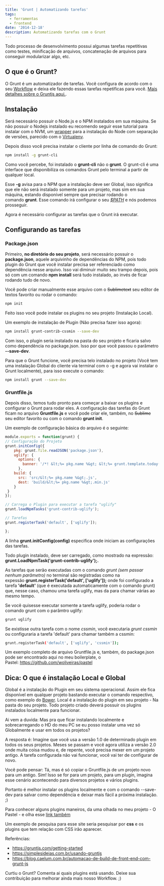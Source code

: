 ```yaml
---
title: 'Grunt | Automatizando tarefas'
tags:
  - ferramentas
  - frontend
date: '2014-12-18'
description: Automatizando tarefas com o Grunt
---
```


Todo processo de desenvolvimento possui algumas tarefas repetitivas como testes, minificação de arquivos, concatenação de arquivos para conseguir modularizar algo, etc.

## O que é o Grunt?

O Grunt é um automatizador de tarefas. Você configura de acordo com o seu [Workflow](https://pt.wikipedia.org/wiki/Fluxo_de_trabalho "Fluxo de trabalho") e deixa ele fazendo essas tarefas repetificas para você. [Mais detalhes sobre o Gruntjs aqui.](https://gruntjs.com/ "Gruntjs").

## Instalação

Será necessário possuir o Node.js e o NPM instalados em sua máquina. Se não possuir o Nodejs instalado eu recomendo seguir esse tutorial para instalar com o NVM, um [wrapper](https://pt.wikipedia.org/wiki/Wrapper "O que é um Wrapper") para a instalação do Node com separação de versões, parecido com o [Virtualenv](https://virtualenv.pypa.io "Virtualenv Python").

Depois disso você precisa instalar o cliente por linha de comando do Grunt:

```bash
npm install -g grunt-cli
```

Como você percebe, foi instalado o **grunt-cli** não o **grunt**. O grunt-cli é uma interface que disponibiliza os comandos Grunt pelo terminal a partir de qualquer local.

Esse **-g** avisa para o NPM que a instalação deve ser Global, isso significa que ele não será instalado somente para um projeto, mas sim em sua máquina, estando disponível sempre que precisar rodando o comando **grunt**. Esse comando irá configurar o seu *[$PATH](https://www.vivaolinux.com.br/artigo/O-que-e-PATH-como-funciona-e-como-trabalhar-com-ele "O que é $PATH")* e nós podemos prosseguir.

Agora é necessário configurar as tarefas que o Grunt irá executar.



## Configurando as tarefas

### Package.json

Primeiro, **no diretório do seu projeto**, será necessário possuir o **package.json**, aquele arquivinho de dependências do NPM, pois todo plugin do Grunt que você instalar precisa ser referenciado como dependência nesse arquivo. Isso vai diminuir muito seu trampo depois, pois só com um comando **npm install** será tudo instalado, ao invés de ficar rodando tudo de novo.

Você pode criar manualmente esse arquivo com o ~~Sublimetext~~ seu editor de textos favorito ou rodar o comando:

```bash
npm init
```

Feito isso você pode instalar os plugins no seu projeto (Instalação Local).

Um exemplo de instalação de Plugin (Não precisa fazer isso agora):

```bash
npm install grunt-contrib-cssmin --save-dev
```

Com isso, o plugin seria instalado na pasta do seu projeto e ficaria salvo como dependência no package.json. Isso por que você passou o parâmetro **--save-dev**.

Para que o Grunt funcione, você precisa telo instalado no projeto (Você tem uma instalação Global do cliente via terminal com o -g e agora vai instalar o Grunt localmente), para isso execute o comando:

```bash
npm install grunt --save-dev
```

### Gruntfile.js

Depois disso, temos tudo pronto para começar a baixar os plugins e configurar o Grunt para rodar eles. A configuração das tarefas do Grunt ficam no arquivo **Gruntfile.js** e você pode criar ele, também, no ~~Sublime~~ seu editor favorito ou com o comando **grunt init**.

Um exemplo de configuração básica do arquivo é o seguinte:

```javascript
module.exports = function(grunt) {
// Configuração do Projeto
grunt.initConfig({
    pkg: grunt.file.readJSON('package.json'),
    uglify: {
      options: {
        banner: '/*! &lt;%= pkg.name %&gt; &lt;%= grunt.template.today("yyyy-mm-dd") %&gt; */\n'
      },
    build: {
      src: 'src/&lt;%= pkg.name %&gt;.js',
      dest: 'build/&lt;%= pkg.name %&gt;.min.js'
    }
 }
});

// Carrega o Plugin para executar a tarefa "uglify"
grunt.loadNpmTasks('grunt-contrib-uglify');

// Tarefas
grunt.registerTask('default', ['uglify']);

};
```

A linha **grunt.initConfig(config)** especifica onde iniciam as configurações das tarefas.

Todo plugin instalado, deve ser carregado, como mostrado na expressão: **grunt.LoadNpmTask('grunt-contrib-uglify');.**

As tarefas que serão executadas com o comando *grunt (sem passar nenhum parâmetro)* no terminal são registradas como na expessão **grunt.registerTask('default', ['uglify']);** onde foi configurado a tarefa **'default'** (que é executada automaticamente com o comando grunt) que, nesse caso, chamou uma tarefa uglify, mas da para chamar várias ao mesmo tempo.

Se você quisesse executar somente a tarefa uglify, poderia rodar o comando grunt com o parâmtro uglify:

```bash
grunt uglify
```

Se existisse outra tarefa com o nome *cssmin*, você executaria *grunt cssmin* ou configuraria a tarefa 'default' para chamar também a cssmin:

```bash
grunt.registerTask('default', ['uglify', 'cssmin']);
```

Um exemplo completo de arquivo Gruntfile.js e, também, do package.json pode ser encontrado aqui no meu boilerplate, o Pastel: https://github.com/woliveiras/pastel

## Dica: O que é instalação Local e Global

Global é a instalação do Plugin em seu sistema operacional. Assim ele fica disponível em qualquer projeto bastando executar o comando respectivo, como exemplo do [Bower](https://woliveiras.com.br/posts/olha-o-passarinho-falando-sobre-o-bower/ "Olha o passarinho! (Falando sobre o Bower)").
Local é a instalação do plugin em seu projeto - Na pasta do seu projeto.
Todo projeto criado deverá possuir os plugins instalados localmente para funcionar.

Ai vem a duvida: Mas pra que ficar instalando localmente e sobrecarregando o HD do meu PC se eu posso instalar uma vez só Globalmente e usar em todos os projetos?

A resposta é: Imagine que você usa a versão 1.0 de determinado plugin em todos os seus projetos. Meses se passam e você agora utiliza a versão 2.0 onde muita coisa mudou e, de repente, você precisa mexer em um projeto antigo. A tarefa configurada não vai funcionar, você vai ter de configurar de novo.

Você pode pensar: Tá, mas é só copiar o Gruntfile.js de um projeto novo para um antigo. Sim! Isso se for para um projeto, para um plugin, imagina esse cenário acontecendo para diversos projetos e vários plugins.

Portanto é melhor instalar os plugins localmente e com o comando --save-dev para salvar como dependência e deixar mais fácil a próxima instalação. ;)

Para conhecer alguns plugins maneiros, da uma olhada no meu projeto - O Pastel - e olha esse [link também](https://gruntjs.com/plugins "Grunt plugins")

Um exemplo de pesquisa para esse site seria pesquisar por **css** e os plugins que tem relação com CSS irão aparecer.

Referências:

* <https://gruntjs.com/getting-started>
* <https://simplesideias.com.br/usando-gruntjs>
* <https://blog.caelum.com.br/automacao-de-build-de-front-end-com-grunt-js>

Curtiu o Grunt? Comenta ai quais plugins está usando. Deixe sua contribuição para melhorar ainda mais nosso Workflow. ;)

